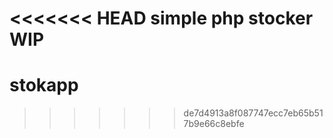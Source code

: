 <<<<<<< HEAD
simple php stocker WIP
=======
# stokapp
>>>>>>> de7d4913a8f087747ecc7eb65b517b9e66c8ebfe
